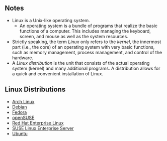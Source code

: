## Notes

- Linux is a Unix-like operating system.
	- An operating system is a bundle of programs that realize the basic functions of a computer. This includes managing the keyboard, screen, and mouse as well as the system resources.
- Strictly speaking, the term *Linux* only refers to the *kernel*, the innermost part (i.e., the core) of an operating system with very basic functions, such as memory management, process management, and control of the hardware.
- A *Linux distribution* is the unit that consists of the actual operating system (kernel) and many additional programs. A distribution allows for a quick and convenient installation of Linux.

## Linux Distributions

- [Arch Linux](https://archlinux.org/)
- [Debian](https://www.debian.org/)
- [Fedora](https://fedoraproject.org/)
- [openSUSE](https://www.opensuse.org/)
- [Red Hat Enterprise Linux](https://www.redhat.com/en/technologies/linux-platforms/enterprise-linux)
- [SUSE Linux Enterprise Server](https://www.suse.com/products/server/)
- [Ubuntu](https://ubuntu.com/)